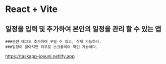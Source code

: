 # React + Vite

## 일정을 입력 및 추가하여 본인의 일정을 관리 할 수 있는 앱

    ###관련 태그도 추가하여 꾸밀 수 있고, 삭제 가능하다.
    ###일정이 많아지면 좌우로 스크롤하여 확인 가능하다.

https://taskapp-joeuni.netlify.app
